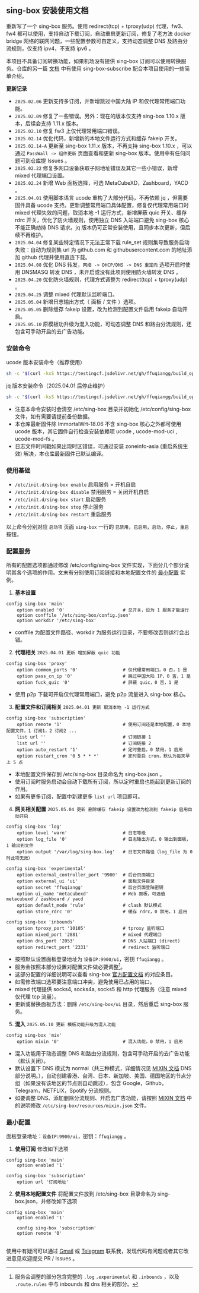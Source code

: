 ## sing-box 安装使用文档

重新写了一个 sing-box 服务。使用 redirect(tcp) + tproxy(udp) 代理，fw3、fw4 都可以使用，支持自动下载订阅，自动重启更新订阅，修复了老方法 docker bridge 网络的联网问题，一些配置参数可自定义，支持动态调整 DNS 及路由分流规则，仅支持 ipv4，不支持 ipv6 。

本项目不具备订阅转换功能，如果机场没有提供 sing-box 订阅可以使用转换服务。仓库的另一篇 [文档](sing-box-subscribe.md) 中有使用 sing-box-subscribe 配合本项目使用的一些简单介绍。

**更新记录**  
- `2025.02.06` 更新支持多订阅，并新增跳过中国大陆 IP 和仅代理常用端口功能。
- `2025.02.09` 修复了一些错误。另外：现在的版本仅支持 sing-box 1.10.x 版本，后续会支持 1.11.x 版本。
- `2025.02.10` 修复 fw3 上仅代理常用端口错误。
- `2025.02.14` 优化代码，新增新的本地文件运行方式和缓存 fakeip 开关。
- `2025.02.14-A` 更新至 sing-box 1.11.x 版本，不再支持 sing-box 1.10.x ，可以通过 `PassWall -> 组件更新` 页面查看和更新 sing-box 版本。使用中有任何问题可到仓库提 Issues 。
- `2025.02.22` 修复多网口设备获取子网地址错误及其它一些小错误，新增 mixed 代理端口设置。
- `2025.02.24` 新增 Web 面板选择，可选 MetaCubeXD，Zashboard，YACD 。
- `2025.04.01` 使用脚本语言 ucode 重构了大部分代码，不再依赖 jq ，但需要固件具备 ucode 支持。更新调整常用端口具体配置，修复仅代理常用端口时 mixed 代理失效的问题，取消本地 -1 运行方式，新增屏蔽 quic 开关、缓存 rdrc 开关，优化了防火墙规则，使用独立 DNS 入站端口避免 sing-box 核心不能正确劫持 DNS 请求。jq 版本仍可正常安装使用，且同步本次更新，但后续不再维护。
- `2025.04.04` 修复某些特定情况下无法正常下载 rule_set 规则集导致服务启动失败：自动为规则集 url 为 github.com 和 githubusercontent.com 的地址添加 github 代理并使用直连下载。
- `2025.04.08` 优化 DNS 转发，`网络 -> DHCP/DNS -> DNS 重定向` 选项开启时使用 DNSMASQ 转发 DNS ，未开启或没有此项则使用防火墙转发 DNS 。
- `2025.04.20` 优化防火墙规则，代理方式调整为 redirect(tcp) + tproxy(udp) 。
- `2025.04.25` 调整 mixed 代理默认监听端口。
- `2025.05.04` 新增日志输出方式（ 面板 / 文件 ）选项。
- `2025.05.05` 删除缓存 fakeip 设置，改为检测到配置文件启用 fakeip 自动开启。
- `2025.05.10` 原模板功升级为混入功能，可动态调整 DNS 和路由分流规则，还包含可手动开启的去广告功能。

### 安装命令

ucode 版本安装命令（推荐使用）
```bash
sh -c "$(curl -ksS https://testingcf.jsdelivr.net/gh/ffuqiangg/build_openwrt@main/patch/sing-box/ucode/install.sh)"
```
jq 版本安装命令（2025.04.01 后停止维护）
```bash
sh -c "$(curl -ksS https://testingcf.jsdelivr.net/gh/ffuqiangg/build_openwrt@main/patch/sing-box/jq/install.sh)"
```

- 注意本命令安装时会清空 /etc/sing-box 目录并初始化 /etc/config/sing-box 文件，如有需要请提前备份数据。
- 本仓库最新固件除 ImmortalWrt-18.06 不含 sing-box 核心之外都可使用 ucode 版本，其它固件自行检查安装依赖项 ucode , ucode-mod-uci , ucode-mod-fs 。
- 日志文件时间戳如果出现时区错误，可通过安装 zoneinfo-asia (重启系统生效) 解决，本仓库最新固件已默认编译。

### 使用基础

- `/etc/init.d/sing-box enable` 启用服务 = 开机自启
- `/etc/init.d/sing-box disable` 禁用服务 = 关闭开机自启
- `/etc/init.d/sing-box start` 启动服务
- `/etc/init.d/sing-box stop` 停止服务
- `/etc/init.d/sing-box restart` 重启服务

以上命令分别对应 `启动项` 页面 `sing-box` 一行的 `已禁用`，`已启用`，`启动`，`停止`，`重启` 按钮。

### 配置服务

所有的配置选项都通过修改 /etc/config/sing-box 文件实现，下面分几个部分说明其各个选项的作用。文末有分别使用订阅链接和本地配置文件的 [最小配置](#最小配置) 实例。  

1. **基本设置**
```config
config sing-box 'main'
	option enabled '0'                      # 总开关，设为 1 服务才能运行
	option conffile '/etc/sing-box/config.json'
	option workdir '/etc/sing-box'
```
- conffile 为配置文件路径、workdir 为服务运行目录，不要修改否则运行会出错。

2. **代理相关** `2025.04.01 更新 增加屏蔽 quic 功能`
```config
config sing-box 'proxy'
	option common_ports '0'                 # 仅代理常用端口，0 否，1 是
	option pass_cn_ip '0'                   # 跳过中国大陆 IP，0 否，1 是
	option fuck_quic '0'                    # 屏蔽 quic，0 否，1 是
```
- 使用 p2p 下载可开启仅代理常用端口，避免 p2p 流量进入 sing-box 核心。

3. **配置文件和订阅相关** `2025.04.01 更新 取消本地 -1 运行方式`
```config
config sing-box 'subscription'
	option remote '1'                       # 使用订阅还是本地配置，0 本地配置文件，1 订阅1，2 订阅2 ...
	list url ''                             # 订阅链接 1
	list url ''                             # 订阅链接 2
	option auto_restart '1'                 # 定时重启，0 禁用，1 启用
	option restart_cron '0 5 * * *'         # 定时重启 cron，默认为每天早上 5 点
```
- 本地配置文件保存到 /etc/sing-box 目录命名为 sing-box.json 。
- 使用订阅时服务启动会自动下载所有订阅，所以定时重启也能起到更新订阅的作用。
- 如果有更多订阅，配置中新建更多 `list url` 项目即可。

4. **网关相关配置** `2025.05.04 更新 删除缓存 fakeip 设置改为检测到 fakeip 启用自动开启`
```config
config sing-box 'log'
	option level 'warn'                     # 日志等级
	option log_file '0'                     # 日志输出方式，0 输出到面板，1 输出到文件
	option output '/var/log/sing-box.log'   # 日志文件路径（log_file 为 0 时此项无效）

config sing-box 'experimental'
	option external_controller_port '9900'  # 后台页面端口
	option external_ui 'ui'                 # 面板文件目录
	option secret 'ffuqiangg'               # 后台页面登陆密钥
	option ui_name 'metacubexd'             # Web 面板，可选值 metacubexd / zashboard / yacd
	option default_mode 'rule'              # clash 默认模式
	option store_rdrc '0'                   # 缓存 rdrc，0 禁用，1 启用

config sing-box 'inbounds'
	option tproxy_port '10105'              # tproxy 监听端口
	option mixed_port '2881'                # mixed 代理端口
	option dns_port '2053'                  # DNS 入站端口 (direct)
	option redirect_port '2331'             # redirect 监听端口
```
- 按照默认设置面板登录地址为 `设备IP:9900/ui`，密钥 `ffuqiangg` 。
- 服务会按照本部分设置对配置文件做必要调整[^1]。
- 这部分配置的详细说明可以查看 sing-box [官方配置文档](https://sing-box.sagernet.org/zh/configuration/) 的对应条目。
- 如需修改端口选项要注意端口冲突，避免使用已占用的端口。
- mixed 代理提供 socks4, socks4a, socks5 和 http 代理服务（注意 mixed 仅代理 tcp 流量）。
- 更新或替换面板方法：删除 `/etc/sing-box/ui` 目录，然后重启 sing-box 服务。

[^1]: 服务会调整的部分包含完整的 `.log` `.experimental` 和 `.inbounds` ，以及 `.route.rules` 中与 inbounds 和 dns 相关的部分。

5. **混入** `2025.05.10 更新 模板功能升级为混入功能`
```config
config sing-box 'mix'
	option mixin '0'                        # 混入功能，0 禁用，1 启用
```
- 混入功能用于动态调整 DNS 和路由分流规则，包含可手动开启的去广告功能（默认关闭）。
- 默认设置下 DNS 模式为 normal（共三种模式，详细情况见 [MIXIN 文档](mixin.md) DNS 部分说明。），自动创建香港、台湾、日本、新加坡、美国、德国地区的节点分组（如果没有该地区的节点则自动跳过），包含 Google，Github，Telegram，NETFLIX，Spotify 分流规则。
- 如要调整 DNS、添加删除分流规则、开启去广告功能，请按照 [MIXIN 文档](mixin.md) 中的说明修改 `/etc/sing-box/resources/mixin.json` 文件。

### 最小配置

面板登录地址：`设备IP:9900/ui`，密钥：`ffuqiangg` 。

1. **使用订阅** 修改如下选项
```config
config sing-box 'main'
	option enabled '1'

config sing-box 'subscription'
	option url '订阅地址'
```

2. **使用本地配置文件** 将配置文件放到 /etc/sing-box 目录命名为 sing-box.json，并修改如下选项
```config
config sing-box 'main'
	option enabled '1'

	config sing-box 'subscription'
	option remote '0'
```

##

使用中有疑问可以通过 [Gmail](mailto:ffuiangg@gmail.com) 或 [Telegram](https://t.me/ffuqiangg) 联系我，发现代码有问题或者其它改进意见欢迎提交 PR / Issues 。